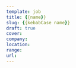```yaml
---
template: job
title: {{name}}
slug: {{kebabCase name}}
draft: true
cover:
company:
location:
range:
url:
---
```

